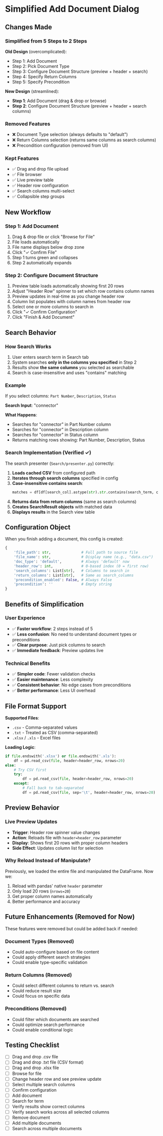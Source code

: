 # Simplified Add Document Dialog

## Changes Made

### Simplified from 5 Steps to 2 Steps

**Old Design** (overcomplicated):
- Step 1: Add Document
- Step 2: Pick Document Type
- Step 3: Configure Document Structure (preview + header + search)
- Step 4: Specify Return Columns
- Step 5: Specify Precondition

**New Design** (streamlined):
- **Step 1**: Add Document (drag & drop or browse)
- **Step 2**: Configure Document Structure (preview + header + search columns)

### Removed Features
- ❌ Document Type selection (always defaults to "default")
- ❌ Return Columns selection (returns same columns as search columns)
- ❌ Precondition configuration (removed from UI)

### Kept Features
- ✅ Drag and drop file upload
- ✅ File browser
- ✅ Live preview table
- ✅ Header row configuration
- ✅ Search columns multi-select
- ✅ Collapsible step groups

## New Workflow

### Step 1: Add Document
1. Drag & drop file or click "Browse for File"
2. File loads automatically
3. File name displays below drop zone
4. Click "✓ Confirm File"
5. Step 1 turns green and collapses
6. Step 2 automatically expands

### Step 2: Configure Document Structure
1. Preview table loads automatically showing first 20 rows
2. Adjust "Header Row" spinner to set which row contains column names
3. Preview updates in real-time as you change header row
4. Column list populates with column names from header row
5. Select one or more columns to search in
6. Click "✓ Confirm Configuration"
7. Click "Finish & Add Document"

## Search Behavior

### How Search Works
1. User enters search term in Search tab
2. System searches **only in the columns you specified** in Step 2
3. Results show **the same columns** you selected as searchable
4. Search is case-insensitive and uses "contains" matching

### Example
If you select columns: `Part Number`, `Description`, `Status`

**Search Input**: "connector"

**What Happens**:
- Searches for "connector" in Part Number column
- Searches for "connector" in Description column  
- Searches for "connector" in Status column
- Returns matching rows showing: Part Number, Description, Status

### Search Implementation (Verified ✓)

The search presenter (`Search/presenter.py`) correctly:

1. **Loads cached CSV** from configured path
2. **Iterates through search columns** specified in config
3. **Case-insensitive contains search**:
   ```python
   matches = df[df[search_col].astype(str).str.contains(search_term, case=False, na=False)]
   ```
4. **Returns data from return columns** (same as search columns)
5. **Creates SearchResult objects** with matched data
6. **Displays results** in the Search view table

## Configuration Object

When you finish adding a document, this config is created:

```python
{
    'file_path': str,              # Full path to source file
    'file_name': str,              # Display name (e.g., "data.csv")
    'doc_type': 'default',         # Always 'default' now
    'header_row': int,             # 0-based index (0 = first row)
    'search_columns': List[str],   # Columns to search in
    'return_columns': List[str],   # Same as search_columns
    'precondition_enabled': False, # Always False
    'precondition': ''             # Empty string
}
```

## Benefits of Simplification

### User Experience
- ✅ **Faster workflow**: 2 steps instead of 5
- ✅ **Less confusion**: No need to understand document types or preconditions
- ✅ **Clear purpose**: Just pick columns to search
- ✅ **Immediate feedback**: Preview updates live

### Technical Benefits
- ✅ **Simpler code**: Fewer validation checks
- ✅ **Easier maintenance**: Less complexity
- ✅ **Consistent behavior**: No edge cases from preconditions
- ✅ **Better performance**: Less UI overhead

## File Format Support

**Supported Files**:
- `.csv` - Comma-separated values
- `.txt` - Treated as CSV (comma-separated)
- `.xlsx` / `.xls` - Excel files

**Loading Logic**:
```python
if file.endswith('.xlsx') or file.endswith('.xls'):
    df = pd.read_csv(file, header=header_row, nrows=20)
else:
    # Try CSV first
    try:
        df = pd.read_csv(file, header=header_row, nrows=20)
    except:
        # Fall back to tab-separated
        df = pd.read_csv(file, sep='\t', header=header_row, nrows=20)
```

## Preview Behavior

### Live Preview Updates
- **Trigger**: Header row spinner value changes
- **Action**: Reloads file with `header=header_row` parameter
- **Display**: Shows first 20 rows with proper column headers
- **Side Effect**: Updates column list for selection

### Why Reload Instead of Manipulate?
Previously, we loaded the entire file and manipulated the DataFrame. Now we:
1. Reload with pandas' native `header` parameter
2. Only load 20 rows (`nrows=20`)
3. Get proper column names automatically
4. Better performance and accuracy

## Future Enhancements (Removed for Now)

These features were removed but could be added back if needed:

### Document Types (Removed)
- Could auto-configure based on file content
- Could apply different search strategies
- Could enable type-specific validation

### Return Columns (Removed)
- Could select different columns to return vs. search
- Could reduce result size
- Could focus on specific data

### Preconditions (Removed)
- Could filter which documents are searched
- Could optimize search performance
- Could enable conditional logic

## Testing Checklist

- [ ] Drag and drop .csv file
- [ ] Drag and drop .txt file (CSV format)
- [ ] Drag and drop .xlsx file
- [ ] Browse for file
- [ ] Change header row and see preview update
- [ ] Select multiple search columns
- [ ] Confirm configuration
- [ ] Add document
- [ ] Search for term
- [ ] Verify results show correct columns
- [ ] Verify search works across all selected columns
- [ ] Remove document
- [ ] Add multiple documents
- [ ] Search across multiple documents
